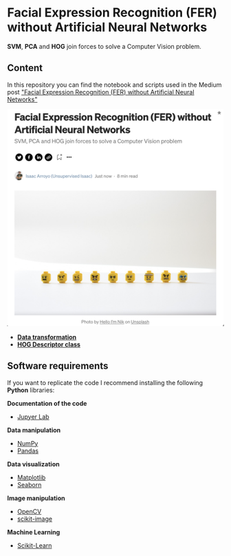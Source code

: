 # Facial Expression Recognition (FER) without Artificial Neural Networks
**SVM**, **PCA** and **HOG** join forces to solve a Computer Vision problem.

## Content
In this repository you can find the notebook and scripts used in the Medium post 
["Facial Expression Recognition (FER) without Artificial Neural Networks"](https://towardsdatascience.com/facial-expression-recognition-fer-without-artificial-neural-networks-4fa981da9724)

<img src = "./images/ig_screenshot_tds_fer_without_ann.png" widt=200px></img>

* [**Data transformation**](https://github.com/isaacarroyov/fer_without_ann/tree/main/scripts)
* [**HOG Descriptor class**](https://github.com/isaacarroyov/fer_without_ann/blob/main/notebooks/OwnTransformers/ImageDescriptors.py)

## Software requirements
If you want to replicate the code I recommend installing the following **Python** libraries:

**Documentation of the code**
* [Jupyer Lab](https://jupyter.org/install)

**Data manipulation**
* [NumPy](https://numpy.org/install/)
* [Pandas](https://pandas.pydata.org/getting_started.html)

**Data visualization**
* [Matplotlib](https://matplotlib.org/stable/users/installing/index.html)
* [Seaborn](https://seaborn.pydata.org/installing.html)

**Image manipulation**
* [OpenCV](https://pypi.org/project/opencv-python/)
* [scikit-image](https://scikit-image.org/docs/stable/install.html)

**Machine Learning**
* [Scikit-Learn](https://scikit-learn.org/stable/install.html)


